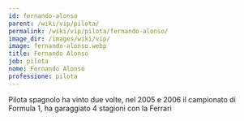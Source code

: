 ```yaml
---
id: fernando-alonso
parent: /wiki/vip/pilota/
permalink: /wiki/vip/pilota/fernando-alonso/
image_dir: /images/wiki/vip/
image: fernando-alonso.webp
title: Fernando Alonso
job: pilota
nome: Fernando Alonso
professione: pilota
---
```

Pilota spagnolo ha vinto due volte, nel 2005 e 2006 il campionato di Formula 1, ha garaggiato 4 stagioni con la Ferrari